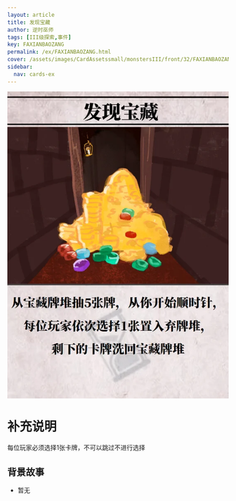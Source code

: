 ```yaml
---
layout: article
title: 发现宝藏
author: 逆时巫师
tags: [III级探索,事件]
key: FAXIANBAOZANG
permalink: /ex/FAXIANBAOZANG.html
cover: /assets/images/CardAssetssmall/monstersIII/front/32/FAXIANBAOZANG.webp
sidebar:
  nav: cards-ex
---
```

![](/assets/images/CardAssets/monstersIII/front/32/FAXIANBAOZANG.webp)

# 补充说明

每位玩家必须选择1张卡牌，不可以跳过不进行选择

## 背景故事
* 暂无